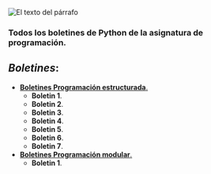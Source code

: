 ![El texto del párrafo](https://user-images.githubusercontent.com/92607906/201612280-ae561f7d-e254-4e33-bdf3-19a0f16dbba0.png)
### Todos los boletines de Python de la asignatura de programación.

[boletines1]:https://github.com/Alepalnav/BoletinesProg/tree/master/boletines1
[boletines2]:https://github.com/Alepalnav/BoletinesProg/tree/master/boletines2

## _Boletines_:
- [**Boletines Programación estructurada**.][boletines1]
  - **Boletin 1**.
  - **Boletin 2**.
  - **Boletin 3**.
  - **Boletin 4**.
  - **Boletin 5**.
  - **Boletin 6**.
  - **Boletin 7**.
- [**Boletines Programación modular**.][boletines2]
  - **Boletin 1**.
